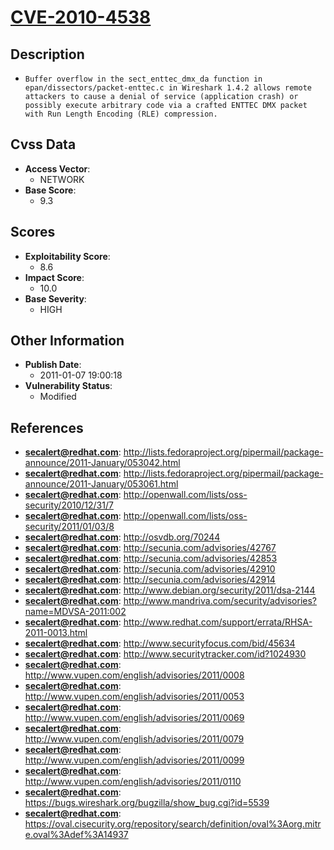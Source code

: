 
# [CVE-2010-4538](https://cve.mitre.org/cgi-bin/cvename.cgi?name=CVE-2010-4538)

## Description

- `Buffer overflow in the sect_enttec_dmx_da function in epan/dissectors/packet-enttec.c in Wireshark 1.4.2 allows remote attackers to cause a denial of service (application crash) or possibly execute arbitrary code via a crafted ENTTEC DMX packet with Run Length Encoding (RLE) compression.`

## Cvss Data

- **Access Vector**:
  - NETWORK
- **Base Score**:
  - 9.3

## Scores

- **Exploitability Score**:
  - 8.6
- **Impact Score**:
  - 10.0
- **Base Severity**:
  - HIGH

## Other Information

- **Publish Date**:
  - 2011-01-07 19:00:18
- **Vulnerability Status**:
  - Modified

## References

- **secalert@redhat.com**: http://lists.fedoraproject.org/pipermail/package-announce/2011-January/053042.html
- **secalert@redhat.com**: http://lists.fedoraproject.org/pipermail/package-announce/2011-January/053061.html
- **secalert@redhat.com**: http://openwall.com/lists/oss-security/2010/12/31/7
- **secalert@redhat.com**: http://openwall.com/lists/oss-security/2011/01/03/8
- **secalert@redhat.com**: http://osvdb.org/70244
- **secalert@redhat.com**: http://secunia.com/advisories/42767
- **secalert@redhat.com**: http://secunia.com/advisories/42853
- **secalert@redhat.com**: http://secunia.com/advisories/42910
- **secalert@redhat.com**: http://secunia.com/advisories/42914
- **secalert@redhat.com**: http://www.debian.org/security/2011/dsa-2144
- **secalert@redhat.com**: http://www.mandriva.com/security/advisories?name=MDVSA-2011:002
- **secalert@redhat.com**: http://www.redhat.com/support/errata/RHSA-2011-0013.html
- **secalert@redhat.com**: http://www.securityfocus.com/bid/45634
- **secalert@redhat.com**: http://www.securitytracker.com/id?1024930
- **secalert@redhat.com**: http://www.vupen.com/english/advisories/2011/0008
- **secalert@redhat.com**: http://www.vupen.com/english/advisories/2011/0053
- **secalert@redhat.com**: http://www.vupen.com/english/advisories/2011/0069
- **secalert@redhat.com**: http://www.vupen.com/english/advisories/2011/0079
- **secalert@redhat.com**: http://www.vupen.com/english/advisories/2011/0099
- **secalert@redhat.com**: http://www.vupen.com/english/advisories/2011/0110
- **secalert@redhat.com**: https://bugs.wireshark.org/bugzilla/show_bug.cgi?id=5539
- **secalert@redhat.com**: https://oval.cisecurity.org/repository/search/definition/oval%3Aorg.mitre.oval%3Adef%3A14937
